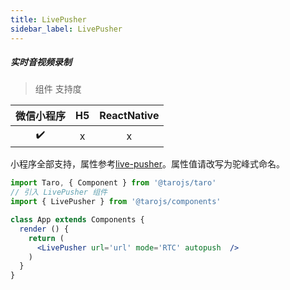 ```yaml
---
title: LivePusher
sidebar_label: LivePusher
---
```


##### 实时音视频录制

> 组件 支持度

| 微信小程序 | H5 | ReactNative |
| :-: | :-: | :-: |
| ✔️ | x | x |

小程序全部支持，属性参考[live-pusher](https://developers.weixin.qq.com/miniprogram/dev/component/live-pusher.html)。属性值请改写为驼峰式命名。

```jsx
import Taro, { Component } from '@tarojs/taro'
// 引入 LivePusher 组件
import { LivePusher } from '@tarojs/components'

class App extends Components {
  render () {
    return (
      <LivePusher url='url' mode='RTC' autopush  />
    )
  }
}
```
